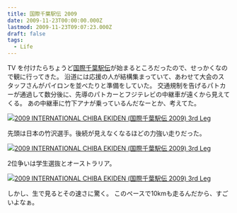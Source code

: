 ```yaml
---
title: 国際千葉駅伝 2009
date: 2009-11-23T00:00:00.000Z
lastmod: 2009-11-23T09:07:23.000Z
draft: false
tags:
  - Life
---
```


TV を付けたらちょうど[国際千葉駅伝](http://ja.wikipedia.org/wiki/%E5%9B%BD%E9%9A%9B%E5%8D%83%E8%91%89%E9%A7%85%E4%BC%9D)が始まるところだったので、せっかくなので観に行ってきた。 沿道には応援の人が結構集まっていて、あわせて大会のスタッフさんがパイロンを並べたりと準備をしていた。 交通規制を告げるパトカーが通過して数分後に、先導のパトカーとフジテレビの中継車が遠くから見えてくる。 あの中継車に竹下アナが乗っているんだなーとか、考えてた。

[![2009 INTERNATIONAL CHIBA EKIDEN (国際千葉駅伝 2009) 3rd Leg](https://farm3.staticflickr.com/2791/4126895259_35e51df89c_m.jpg "2009 INTERNATIONAL CHIBA EKIDEN (国際千葉駅伝 2009) 3rd Leg")](http://www.flickr.com/photos/machu/4126895259/)

先頭は日本の竹沢選手。後続が見えなくなるほどの力強い走りだった。

[![2009 INTERNATIONAL CHIBA EKIDEN (国際千葉駅伝 2009) 3rd Leg](https://farm3.staticflickr.com/2506/4126844045_fef5a2103d_m.jpg "2009 INTERNATIONAL CHIBA EKIDEN (国際千葉駅伝 2009) 3rd Leg")](http://www.flickr.com/photos/machu/4126844045/)

2位争いは学生選抜とオーストラリア。

[![2009 INTERNATIONAL CHIBA EKIDEN (国際千葉駅伝 2009) 3rd Leg](https://farm3.staticflickr.com/2662/4126844185_a81dae8fa0_m.jpg "2009 INTERNATIONAL CHIBA EKIDEN (国際千葉駅伝 2009) 3rd Leg")](http://www.flickr.com/photos/machu/4126844185/)

しかし、生で見るとその速さに驚く。 このペースで10kmも走るんだから、すごいよなぁ。
